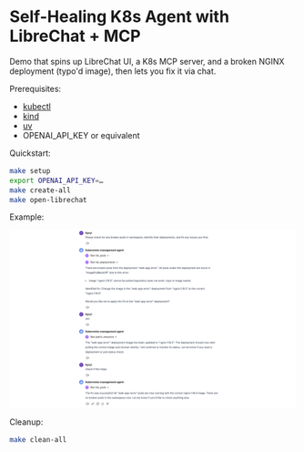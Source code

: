 # Self-Healing K8s Agent with LibreChat + MCP

Demo that spins up LibreChat UI, a K8s MCP server, and a broken NGINX deployment (typo'd image), then lets you fix it via chat.

Prerequisites:
- [kubectl](https://kubernetes.io/docs/reference/kubectl/)
- [kind](https://kind.sigs.k8s.io/)
- [uv](https://github.com/astral-sh/uv)
- OPENAI_API_KEY or equivalent

Quickstart:

```bash
make setup  
export OPENAI_API_KEY=…  
make create-all  
make open-librechat  
```


Example:

![Self-healing agent fixing typo](docs/3.png)


Cleanup:

```bash
make clean-all
```
